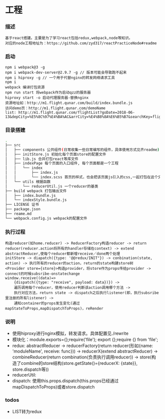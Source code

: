 # 工程
### 描述
    基于react搭建。主要是为了学习react包括redux,webpack,node等知识。
    对应的node工程地址为：https://github.com/zyd317/reactPracticeNode#readme

### 启动
    npm i webpack@3 -g
    npm i webpack-dev-server@2.9.7 -g // 版本可能会导致跑不起来
    npm i hiproxy -g // 一个用于代替nginx的转发网络请求工具
    npm i
    webpack 编译打包资源
    npm run start 将webpack作为启动qzz的服务器
    hiproxy start -o 启动代理服务器-替换nginx
    资源地址如：http://m1.flight.qunar.com/build/index.bundle.js
    访问demo页：http://m1.flight.qunar.com/demoName
    list: http://m1.flight.qunar.com/flightList?goDate=2018-06-13&depCity=%E5%8C%97%E4%BA%AC&arrCity=%E4%B8%8A%E6%B5%B7&searchKey=flightCity&activeIndex=0&from=undefined

### 目录搭建
```bash
.
├── src
│   ├── components 公共组件(日常收集一些日常编写的组件，具体使用方式见齐readme)
│   ├── initStore.js 初始化每个页面store的配置文件
│   ├── lib.js 合并打包react等库文件
│   ├── indexPage 每个页面的入口组件, 每个页面都是一个工程
│   │   └── index
│   │       ├── index.js
│   │       └── index.scss 首页的样式，也会把该页面js引入的css,一起打包在这个文件里
│   └── utils 根据函数
│       └── reducerUtil.js 一个reducer的基类
├── build webpack 打包输出文件
│   ├── index.bundle.js
│   └── indexStyle.bundle.js
├── LICENSE 证书
├── package.json
├── reame.md
└── webpack.config.js webpack的配置文件
```

### 执行过程
    构造reducer(如home.reducer) -> ReducerFactory构造reducer -> return reducer(reducer.action将所有的handler存储在context) -> extend abstractReducer,使每个reducer都新增receive／done两个处理
    initStore -> diapatch({type: '@@redux/INIT"}) -> conbination(state, action) -> 执行所有的reducer的action，return的state构建store树
    <Provider store={store}>构造provider，将store作为props传给provider -> connect的时候subsribe-onstatechange
    window.receive((data)=>
        {dispatch({type: "receive", payload: data})}) -> 
        遍历调用每个reducer，使用reducer判断该action调用哪个方法 -> 
        执行对应方法，return state -> dispatch之后执行listener(即，执行subsribe里注册的所有listener) -> 
        通知container的props发生变化(通过mapStateToProps,mapDispatchToProps)，reRender

### 说明
- 使用hiproxy进行nginx模拟，转发请求。具体配置见./rewrite
- 模块化：module.exports={};require('file');    export {};require {} from 'file';
- redux: abstractReducer -> reducerFactory(return reducer(形如{name: 'moduleName', receive: func})) -> reducerX(extend abstractReducer) -> combineReducer(return combination(负责执行调用reducer)) -> store(构造了combine的store结构(store.getState()={reducerX: {state}}, store.dispatch等))
- reducerUtil: 
- dispatch: 使用this.props.dispatch(this.props已经通过mapDispatchToProps)或者store.dispatch

### todos
- LIST转为redux